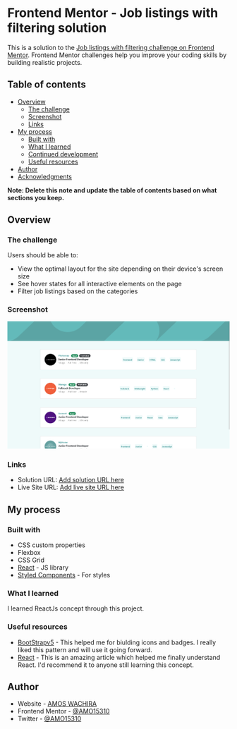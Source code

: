 # Frontend Mentor - Job listings with filtering solution

This is a solution to the [Job listings with filtering challenge on Frontend Mentor](https://www.frontendmentor.io/challenges/job-listings-with-filtering-ivstIPCt). Frontend Mentor challenges help you improve your coding skills by building realistic projects. 

## Table of contents

- [Overview](#overview)
  - [The challenge](#the-challenge)
  - [Screenshot](#screenshot)
  - [Links](#links)
- [My process](#my-process)
  - [Built with](#built-with)
  - [What I learned](#what-i-learned)
  - [Continued development](#continued-development)
  - [Useful resources](#useful-resources)
- [Author](#author)
- [Acknowledgments](#acknowledgments)

**Note: Delete this note and update the table of contents based on what sections you keep.**

## Overview

### The challenge

Users should be able to:

- View the optimal layout for the site depending on their device's screen size
- See hover states for all interactive elements on the page
- Filter job listings based on the categories

### Screenshot

![](./screenshot.png)



### Links

- Solution URL: [Add solution URL here](https://your-solution-url.com)
- Live Site URL: [Add live site URL here](https://your-live-site-url.com)

## My process

### Built with

- CSS custom properties
- Flexbox
- CSS Grid
- [React](https://reactjs.org/) - JS library
- [Styled Components](https://styled-components.com/) - For styles



### What I learned

I learned ReactJs concept through this project.

### Useful resources

- [BootStrapv5](https://react-bootstrap.github.io/) - This helped me for biulding icons and badges. I really liked this pattern and will use it going forward.
- [React](https://reactjs.org/) - This is an amazing article which helped me finally understand React. I'd recommend it to anyone still learning this concept.



## Author

- Website - [AMOS WACHIRA](https://www.amo15310.github.io)
- Frontend Mentor - [@AMO15310](https://www.frontendmentor.io/profile/AMO15310)
- Twitter - [@AMO15310](https://www.twitter.com/AMO15310)


